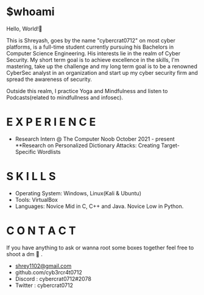 # $whoami
Hello, World!👋 

This is Shreyash, goes by the name "cybercrat0712" on most cyber platforms, is a full-time student currently pursuing his Bachelors in Computer Science Engineering. His interests lie in the realm of Cyber Security.
My short term goal is to achieve excellence in the skills, I'm mastering, take up the challenge and my long term goal is to be a renowned CyberSec analyst in an organization and start up my cyber security firm and spread the awareness of security.

Outside this realm, I practice Yoga and Mindfulness and listen to Podcasts(related to mindfullness and infosec).

# E X P E R I E N C  E
- Research Intern @ The Computer Noob
 October 2021 - present
**Research on Personalized Dictionary Attacks: Creating Target-Specific Wordlists

# S K I L L S
 - Operating System: Windows, Linux(Kali & Ubuntu)
 - Tools: VirtualBox
 - Languages: Novice Mid in C, C++ and Java. Novice Low in Python.
 
# C O N T A C T 
If you have anything to ask or wanna root some boxes together feel free to shoot a dm 🏹 .

- shrey1102@gmail.com
- github.com/cyb3rcr4t0712
- Discord : cybercrat0712#2078
- Twitter : cybercrat0712
